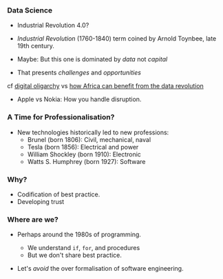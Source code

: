 ### Data Science

* Industrial Revolution 4.0?

* *Industrial Revolution* (1760-1840) term coined by Arnold Toynbee,
late 19th century.

* Maybe: But this one is dominated by *data* not *capital*

* That presents *challenges* and *opportunities* 

cf
[digital oligarchy](https://www.theguardian.com/media-network/2015/mar/05/digital-oligarchy-algorithms-personal-data)
vs [how Africa can benefit from the data revolution](https://www.theguardian.com/media-network/2015/aug/25/africa-benefit-data-science-information)

* Apple vs Nokia: How you handle disruption.


### A Time for Professionalisation?

* New technologies historically led to new professions:
    * Brunel (born 1806): Civil, mechanical, naval
    * Tesla (born 1856): Electrical and power
    * William Shockley (born 1910): Electronic 
    * Watts S. Humphrey (born 1927): Software

### Why?

* Codification of best practice.
* Developing trust

### Where are we?

* Perhaps around the 1980s of programming.
    * We understand ```if```, ```for```, and procedures
    * But we don't share best practice.

* Let's *avoid* the over formalisation of software engineering.

